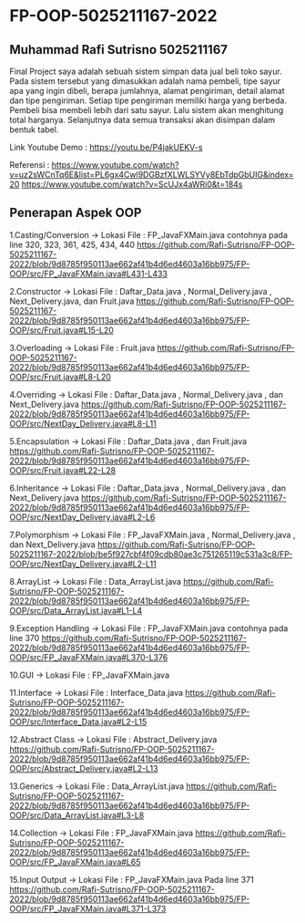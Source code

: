 # FP-OOP-5025211167-2022



## Muhammad Rafi Sutrisno 5025211167


Final Project saya adalah sebuah sistem simpan data jual beli toko sayur. Pada sistem tersebut yang dimasukkan adalah nama pembeli, tipe sayur apa yang ingin dibeli, berapa jumlahnya, alamat pengiriman, detail alamat dan tipe pengiriman. Setiap tipe pengiriman memiliki harga yang berbeda. Pembeli bisa membeli lebih dari satu sayur. Lalu sistem akan menghitung total harganya. Selanjutnya data semua transaksi akan disimpan dalam bentuk tabel.

Link Youtube Demo : https://youtu.be/P4jakUEKV-s

Referensi : https://www.youtube.com/watch?v=uz2sWCnTq6E&list=PL6gx4Cwl9DGBzfXLWLSYVy8EbTdpGbUIG&index=20 
            https://www.youtube.com/watch?v=ScUJx4aWRi0&t=184s


## Penerapan Aspek OOP

1.Casting/Conversion ->
Lokasi File : FP_JavaFXMain.java
contohnya pada line 320, 323, 361, 425, 434, 440
https://github.com/Rafi-Sutrisno/FP-OOP-5025211167-2022/blob/9d8785f950113ae662af41b4d6ed4603a16bb975/FP-OOP/src/FP_JavaFXMain.java#L431-L433


2.Constructor ->
Lokasi File : Daftar_Data.java , Normal_Delivery.java , Next_Delivery.java, dan Fruit.java
https://github.com/Rafi-Sutrisno/FP-OOP-5025211167-2022/blob/9d8785f950113ae662af41b4d6ed4603a16bb975/FP-OOP/src/Fruit.java#L15-L20


3.Overloading ->
Lokasi File : Fruit.java
https://github.com/Rafi-Sutrisno/FP-OOP-5025211167-2022/blob/9d8785f950113ae662af41b4d6ed4603a16bb975/FP-OOP/src/Fruit.java#L8-L20

4.Overriding ->
Lokasi File : Daftar_Data.java , Normal_Delivery.java , dan Next_Delivery.java
https://github.com/Rafi-Sutrisno/FP-OOP-5025211167-2022/blob/9d8785f950113ae662af41b4d6ed4603a16bb975/FP-OOP/src/NextDay_Delivery.java#L8-L11

5.Encapsulation ->
Lokasi File : Daftar_Data.java , dan Fruit.java
https://github.com/Rafi-Sutrisno/FP-OOP-5025211167-2022/blob/9d8785f950113ae662af41b4d6ed4603a16bb975/FP-OOP/src/Fruit.java#L22-L28

6.Inheritance ->
Lokasi File : Daftar_Data.java , Normal_Delivery.java , dan Next_Delivery.java
https://github.com/Rafi-Sutrisno/FP-OOP-5025211167-2022/blob/9d8785f950113ae662af41b4d6ed4603a16bb975/FP-OOP/src/NextDay_Delivery.java#L2-L6

7.Polymorphism ->
Lokasi File : FP_JavaFXMain.java , Normal_Delivery.java , dan Next_Delivery.java
https://github.com/Rafi-Sutrisno/FP-OOP-5025211167-2022/blob/be5f927cbf4f09cdb80ae3c751265119c531a3c8/FP-OOP/src/NextDay_Delivery.java#L2-L11

8.ArrayList ->
Lokasi File : Data_ArrayList.java
https://github.com/Rafi-Sutrisno/FP-OOP-5025211167-2022/blob/9d8785f950113ae662af41b4d6ed4603a16bb975/FP-OOP/src/Data_ArrayList.java#L1-L4

9.Exception Handling ->
Lokasi File : FP_JavaFXMain.java
contohnya pada line 370
https://github.com/Rafi-Sutrisno/FP-OOP-5025211167-2022/blob/9d8785f950113ae662af41b4d6ed4603a16bb975/FP-OOP/src/FP_JavaFXMain.java#L370-L376

10.GUI ->
Lokasi File : FP_JavaFXMain.java

11.Interface ->
Lokasi File : Interface_Data.java
https://github.com/Rafi-Sutrisno/FP-OOP-5025211167-2022/blob/9d8785f950113ae662af41b4d6ed4603a16bb975/FP-OOP/src/Interface_Data.java#L2-L15

12.Abstract Class ->
Lokasi File : Abstract_Delivery.java
https://github.com/Rafi-Sutrisno/FP-OOP-5025211167-2022/blob/9d8785f950113ae662af41b4d6ed4603a16bb975/FP-OOP/src/Abstract_Delivery.java#L2-L13

13.Generics ->
Lokasi File : Data_ArrayList.java
https://github.com/Rafi-Sutrisno/FP-OOP-5025211167-2022/blob/9d8785f950113ae662af41b4d6ed4603a16bb975/FP-OOP/src/Data_ArrayList.java#L3-L8

14.Collection ->
Lokasi File : FP_JavaFXMain.java
https://github.com/Rafi-Sutrisno/FP-OOP-5025211167-2022/blob/9d8785f950113ae662af41b4d6ed4603a16bb975/FP-OOP/src/FP_JavaFXMain.java#L65

15.Input Output ->
Lokasi File : FP_JavaFXMain.java
Pada line 371
https://github.com/Rafi-Sutrisno/FP-OOP-5025211167-2022/blob/9d8785f950113ae662af41b4d6ed4603a16bb975/FP-OOP/src/FP_JavaFXMain.java#L371-L373
